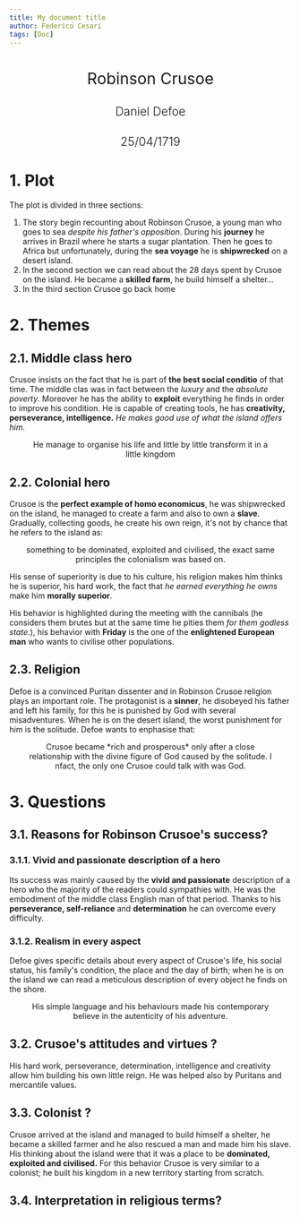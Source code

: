 ```yaml
---
title: My document title
author: Federico Cesari
tags: [Doc]
---
```

<h1 style="text-align: center; font-weight: 400;">Robinson Crusoe</h1>
<h2 style="text-align: center; font-weight: 300;">Daniel Defoe</h2>
<h2 style="text-align: center; font-weight: 300;">25/04/1719</h2>


# 1. Plot
The plot is divided in three sections:
1. The story begin recounting about Robinson Crusoe, a young man who goes to sea *despite his father's opposition*. During his **journey** he arrives in Brazil where he starts a sugar plantation. Then he goes to Africa but unfortunately, during the **sea voyage** he is **shipwrecked** on a desert island.
2. In the second section we can read about the 28 days spent by Crusoe on the island. He became a **skilled farm**, he build himself a shelter...
3. In the third section Crusoe go back home
# 2. Themes
## 2.1. Middle class hero
Crusoe insists on the fact that he is part of **the best social conditio** of that time. The middle clas was in fact between the *luxury* and the *absolute poverty*.
Moreover he has the ability to **exploit** everything he finds in order to improve his condition. He is capable of creating tools, he has **creativity, perseverance, intelligence.** *He makes good use of what the island offers him.*

<p style="text-align: center;padding-left: 2em; padding-right: 2em">  He manage to organise his life and little by little transform it in a little kingdom </p>

## 2.2. Colonial hero
Crusoe is the **perfect example of homo economicus**, he was shipwrecked on the island, he managed to create a farm and also to own a **slave**. 
Gradually, collecting goods, he create his own reign, it's not by chance that he refers to the island as:

<p style="text-align: center; padding-left: 2em; padding-right: 2em"> something to be dominated, exploited and civilised, the exact same principles the colonialism was based on.  </p>

His sense of superiority is due to his culture, his religion makes him thinks he is superior, his hard work, the fact that *he earned everything he owns* make him **morally superior**.

His behavior is highlighted during the meeting with the cannibals (he considers them brutes but at the same time he pities them *for them godless state.*), his behavior with **Friday** is the one of the **enlightened European man** who wants to civilise other populations. 

## 2.3. Religion
Defoe is a convinced Puritan dissenter and in Robinson Crusoe religion plays an important role. The protagonist is a **sinner**, he disobeyed his father and left his family, for this he is punished by God with several misadventures.
When he is on the desert island, the worst punishment for him is the solitude. 
Defoe wants to enphasise that:

<p style="text-align: center;padding-left: 2em; padding-right: 2em">  Crusoe became *rich and prosperous* only after a close relationship with the divine figure of God caused by the solitude. I nfact, the only one Crusoe could talk with was God.</p>

# 3. Questions
## 3.1. Reasons for Robinson Crusoe's success?
### 3.1.1. Vivid and passionate description of a hero
Its success was mainly caused by the **vivid and passionate** description of a hero who the majority of the readers could sympathies with. He was the embodiment of the middle class English man of that period. Thanks to his **perseverance, self-reliance** and **determination** he can overcome every difficulty.
### 3.1.2. Realism in every aspect
Defoe gives specific details about every aspect of Crusoe's life, his social status, his family's condition, the place and the day of birth; when he is on the island we can read a meticulous description of every object he finds on the shore.

<p style="text-align: center;padding-left: 2em; padding-right: 2em">  His simple language and his behaviours made his contemporary believe in the autenticity of his adventure. </p>

## 3.2. Crusoe's attitudes and virtues ?
His hard work, perseverance, determination, intelligence and creativity allow him building his own little reign. He was helped also by Puritans and mercantile values.
## 3.3. Colonist ?
Crusoe arrived at the island and managed to build himself a shelter, he became a skilled farmer and he also rescued a man and made him his slave. His thinking about the island were that it was a place to be **dominated, exploited and civilised.** For this behavior Crusoe is very similar to a colonist; he built his kingdom in a new territory starting from scratch.
## 3.4. Interpretation in religious terms?